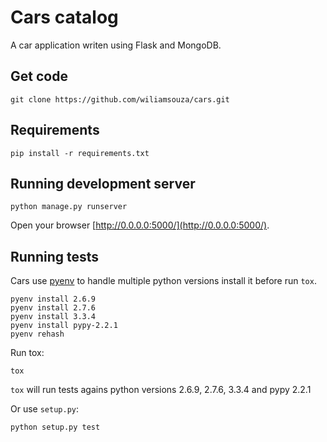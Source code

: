 Cars catalog
============

A car application writen using Flask and MongoDB.

Get code
--------

```
git clone https://github.com/wiliamsouza/cars.git
```

Requirements
------------

```
pip install -r requirements.txt
```

Running development server
--------------------------

```
python manage.py runserver
```

Open your browser [http://0.0.0.0:5000/](http://0.0.0.0:5000/).

Running tests
-------------

Cars use [pyenv](https://github.com/yyuu/pyenv) to handle multiple python
versions install it before run `tox`.

```
pyenv install 2.6.9
pyenv install 2.7.6
pyenv install 3.3.4
pyenv install pypy-2.2.1
pyenv rehash
```

Run tox:

```
tox
```

`tox` will run tests agains python versions 2.6.9, 2.7.6, 3.3.4 and pypy 2.2.1

Or use `setup.py`:

```
python setup.py test
```

